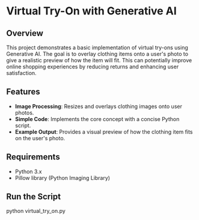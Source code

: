 # Virtual Try-On with Generative AI

## Overview

This project demonstrates a basic implementation of virtual try-ons using Generative AI. The goal is to overlay clothing items onto a user's photo to give a realistic preview of how the item will fit. This can potentially improve online shopping experiences by reducing returns and enhancing user satisfaction.

## Features

- **Image Processing**: Resizes and overlays clothing images onto user photos.
- **Simple Code**: Implements the core concept with a concise Python script.
- **Example Output**: Provides a visual preview of how the clothing item fits on the user's photo.

## Requirements

- Python 3.x
- Pillow library (Python Imaging Library)

## Run the Script
python virtual_try_on.py



